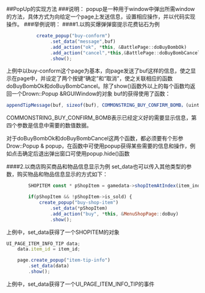 ##PopUp的实现方法
###说明：
popup是一种用于window中弹出所需window的方法，具体方式为向给定一个page上发送信息，设置相应操作，并以代码实现操作。
###举例说明：
####1.以购买爆弹弹窗提示花费钻石为例
```javascript
           create_popup("buy-conform")
                .set_data("message",buf)
                .add_action("ok", *this, &BattlePage::doBuyBombOk)
                .add_action("cancel",*this,&BattlePage::doBuyBombCancel)
                .show();
```
上例中以buy-conform这个page为基本，向page发送了buf这样的信息，使之显示在page中，并设定了两个按键“确定”和“取消”，使之关联相应的函数doBuyBombOk和doBuyBombCancel。除了show()函数外以上的每个函数均返回一个Drown::Popup &RGUIWindow的对象
buf的获得使用了函数：
```javascript
appendTipMessage(buf, sizeof(buf), COMMONSTRING_BUY_CONFIRM_BOMB，(uint32_t)gamedata->pveBombCost());
```
COMMONSTRING_BUY_CONFIRM_BOMB表示已经定义好的需要显示信息，第四个参数是信息中需要的数值数据。

对于doBuyBombOk和doBuyBombCancel这两个函数，都必须要有个形参Drow::Popup & popup，在函数中可使用popup获得某些需要的信息和操作，例如点击确定后退出弹出窗口可使用popup.hide()函数

####2.以商店购买商品和物品信息显示为例
set_data也可以传入其他类型的参数，购买物品和物品信息显示的方式如下：
```javascript
        SHOPITEM const * pShopItem = gamedata->shopItemAtIndex(item_index);

        if(pShopItem && !pShopItem->is_sold) {
            create_popup("buy-shop-item")
                .set_data(*pShopItem)
                .add_action("buy", *this, &MenuShopPage::doBuy)
                .show();
```
上例中，set_data获得了一个SHOPITEM的对象

```javascript
UI_PAGE_ITEM_INFO_TIP data;
    data.item_id = item_id;

    page.create_popup("item-tip-info")
        .set_data(data)
        .show();
```
上例中，set_data获得了一个UI_PAGE_ITEM_INFO_TIP的事件